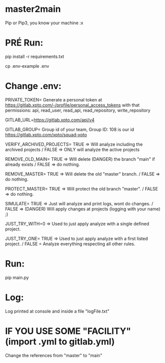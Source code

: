 # master2main

  Pip or Pip3, you know your machine :x 

# PRÉ Run: 
  pip install -r requirements.txt
  
  cp .env-example .env

# Change .env:
  PRIVATE_TOKEN= Generate a personal token at https://gitlab.xpto.com/-/profile/personal_access_tokens with that permissions: api, read_user, read_api, read_repository, write_repository

  GITLAB_URL=https://gitlab.xpto.com/api/v4 

  GITLAB_GROUP= Group id of your team, Group ID: 108 is our id https://gitlab.xpto.com/xpto/squad-xpto

  VERIFY_ARCHIVED_PROJECTS= TRUE => Will analyze including the archived projects / FALSE => ONLY will analyze the active projects

  REMOVE_OLD_MAIN= TRUE => WIll delete (DANGER) the branch "main" if already exists / FALSE => do nothing.

  REMOVE_MASTER= TRUE => Will delete the old "master" branch. / FALSE => do nothing.

  PROTECT_MASTER= TRUE => Will protect the old branch "master". / FALSE => do nothing.

  SIMULATE= TRUE => Just will analyze and print logs, wont do changes. / FALSE => (DANGER) Will apply changes at projects (logging with your name) ;) 

  JUST_TRY_WITH=0 => Used to just apply analyze with a single defined project.

  JUST_TRY_ONE= TRUE => Used to just apply analyze with a first listed project. / FALSE = Analyze everything respecting all other rules.


# Run: 
  pip main.py

# Log:
  Log printed at console and inside a file "logFile.txt"
  
# IF YOU USE SOME "FACILITY" (import .yml to gitlab.yml)
  Change the references from "master" to "main"
